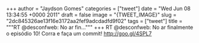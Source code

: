 
+++
author = "Jaydson Gomes"
categories = ["tweet"]
date = "Wed Jun 08 13:34:55 +0000 2011"
draft = false
image = "{TWEET_IMAGE}"
slug = "2dc845326ae13f16e3172aa2fef9adcdadfd9f02"
tags = ["tweet"]
title = """RT @desconfweb: No ar fin..."""
+++
RT @desconfweb: No ar finalmente o episódio 10! Corra e faça um commit! http://goo.gl/4SPL7
